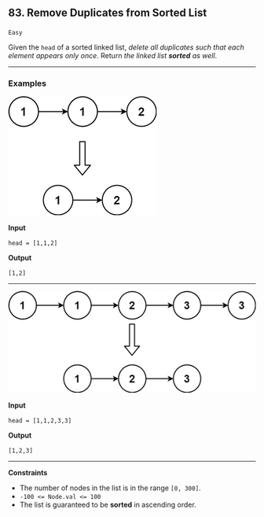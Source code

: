 ## 83. Remove Duplicates from Sorted List

`Easy`

Given the <code>head</code> of a sorted linked list, <em>delete all duplicates such that each element appears only once</em>. Return <em>the linked list <strong>sorted</strong> as well</em>.

---

### Examples


![](list1.jpg)

**Input**
```
head = [1,1,2]
```

**Output**
```
[1,2]
```

---

![](list2.jpg)

**Input**
```
head = [1,1,2,3,3]
```

**Output**
```
[1,2,3]
```

---


**Constraints**

<ul>
<li>The number of nodes in the list is in the range <code>[0, 300]</code>.</li>
<li><code>-100 &lt;= Node.val &lt;= 100</code></li>
<li>The list is guaranteed to be <strong>sorted</strong> in ascending order.</li>
</ul>
